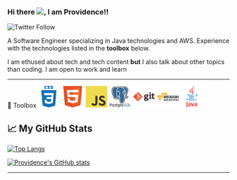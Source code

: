 ### Hi there <img src="https://raw.githubusercontent.com/MartinHeinz/MartinHeinz/master/wave.gif" width="30px">, I am Providence!!
![Twitter Follow](https://img.shields.io/twitter/follow/baabaprovidence?label=Follow%20me%20on%20Twitter&style=social)





A Software Engineer specializing in Java technologies and AWS. Experience with the technologies listed in the **toolbox** below.

I am ethused about tech and tech content **but** I also talk about other topics than coding.
I am open to work and learn 

-----

🧰 Toolbox
<img src="https://github.com/devicons/devicon/blob/master/icons/css3/css3-plain-wordmark.svg" alt="CSS" width="50" height="50"/> <img src="https://github.com/devicons/devicon/blob/master/icons/html5/html5-original.svg" alt="HTML" width="50" height="50"/>
<img src="https://github.com/devicons/devicon/blob/master/icons/javascript/javascript-original.svg" alt="JavaScript" width="50" height="50"/>
<img src="https://github.com/devicons/devicon/blob/master/icons/postgresql/postgresql-original-wordmark.svg" alt="PostgreSQL" width="50" height="50"/>
<img src="https://github.com/devicons/devicon/blob/master/icons/git/git-original-wordmark.svg" alt="Git" width="50" height="50"/>
<img src="https://github.com/devicons/devicon/blob/master/icons/amazonwebservices/amazonwebservices-original-wordmark.svg" alt="AWS" width="50" height="50"/>
<img src="https://github.com/devicons/devicon/blob/master/icons/java/java-original-wordmark.svg" alt="AWS" width="50" height="50"/>

## &#x1f4c8; My GitHub Stats

[![Top Langs](https://github-readme-stats.vercel.app/api/top-langs/?username=<Providence-Design>&hide=java,html,css&theme=radical)](https://github.com/anuraghazra/github-readme-stats)

[![Providence's GitHub stats](https://github-readme-stats.vercel.app/api?username=<Providence-Design>&theme=radical)](https://github.com/anuraghazra/github-readme-stats)

 


<!--
**Providence-Design/Providence-Design** is a ✨ _special_ ✨ repository because its `README.md` (this file) appears on your GitHub profile.

Here are some ideas to get you started:

- 🔭 I’m currently working on ...
- 🌱 I’m currently learning ...
- 👯 I’m looking to collaborate on ...
- 🤔 I’m looking for help with ...
- 💬 Ask me about ...
- 📫 How to reach me: ...
- 😄 Pronouns: ...
- ⚡ Fun fact: ...
-->


---


